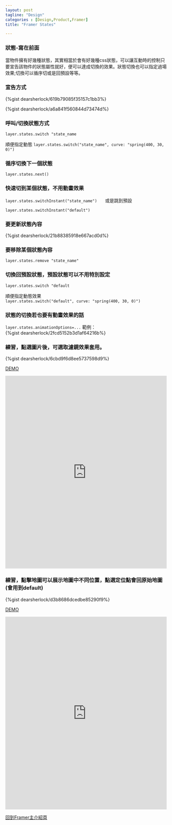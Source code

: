 ```yaml
---
layout: post
tagline: "Design"
categories : [Design,Product,Framer]
title: "Framer States"

---
```


### 狀態-寫在前面
當物件擁有好幾種狀態，其實相當於會有好幾種css狀態，可以讓互動時的控制只要宣告該物件的狀態屬性就好，便可以達成切換的效果。狀態切換也可以指定過場效果;切換可以循序切或是回預設等等。

### 宣告方式
{%gist dearsherlock/619b79085f35157c1bb3%}

{%gist dearsherlock/a6a841f560844d73474d%}

### 呼叫/切換狀態方式

`layer.states.switch "state_name`

順便指定動態
`layer.states.switch("state_name", curve: "spring(400, 30, 0)")`

### 循序切換下一個狀態
`layer.states.next()`

### 快速切到某個狀態，不用動畫效果
`layer.states.switchInstant("state_name")  
`
或是跳到預設

`layer.states.switchInstant("default")
`

### 要更新狀態內容

{%gist dearsherlock/21b88385918e667acd0d%}


### 要移除某個狀態內容  
`layer.states.remove "state_name"`


### 切換回預設狀態，預設狀態可以不用特別設定

`layer.states.switch "default`

順便指定動態效果  
`layer.states.switch("default", curve: "spring(400, 30, 0)")`


### 狀態的切換若也要有動畫效果的話  
`layer.states.animationOptions=...`
範例：  
{%gist dearsherlock/2fcd5152b3d1af64216b%}

### 練習，點選圖片後，可選取濾鏡效果套用。
{%gist dearsherlock/6cbd9f6d8ee5737598d9%}

[DEMO](http://share.framerjs.com/i70m8l08hest/)


<iframe src="http://share.framerjs.com/i70m8l08hest/" height="600" width="100%" frameborder="0" 
     allowfullscreen="allowfullscreen">
</iframe>

### 練習，點擊地圖可以展示地圖中不同位置，點選定位點會回原始地圖(會用到default)
{%gist dearsherlock/d3b8686dcedbe85290f9%}

[DEMO](http://share.framerjs.com/3k8ombbkqkcv/)
<iframe src="http://share.framerjs.com/3k8ombbkqkcv/" height="600" width="100%" frameborder="0" 
     allowfullscreen="allowfullscreen">
</iframe>



[回到Framer主介紹頁](../why_prototype)

